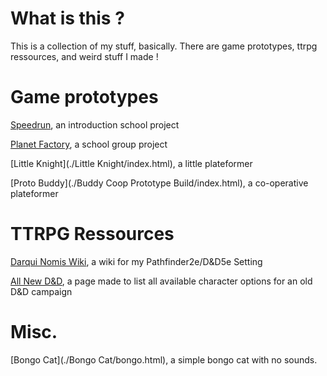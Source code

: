 # What is this ?

This is a collection of my stuff, basically. There are game prototypes, ttrpg ressources, and weird stuff I made !

# Game prototypes

[Speedrun](./Speedrun/index.html), an introduction school project

[Planet Factory](./PlanetFactory/index.html), a school group project

[Little Knight](./Little Knight/index.html), a little plateformer

[Proto Buddy](./Buddy Coop Prototype Build/index.html), a co-operative plateformer


# TTRPG Ressources

[Darqui Nomis Wiki](), a wiki for my Pathfinder2e/D&D5e Setting

[All New D&D](./ANDND/index.html), a page made to list all available character options for an old D&D campaign


# Misc.

[Bongo Cat](./Bongo Cat/bongo.html), a simple bongo cat with no sounds.
